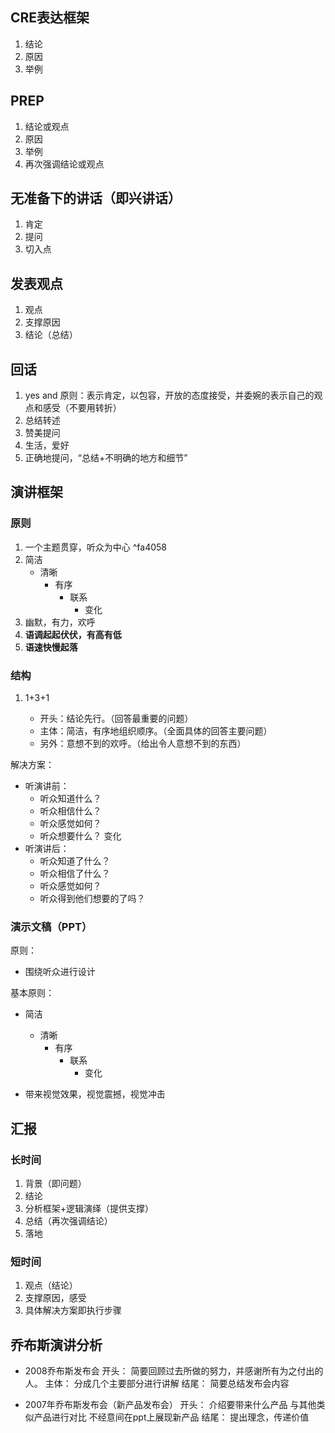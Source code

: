 
## CRE表达框架

1. 结论
2. 原因
3. 举例

## PREP

1. 结论或观点
2. 原因
3. 举例
4. 再次强调结论或观点
## 无准备下的讲话（即兴讲话）




1. 肯定
2. 提问
3. 切入点

## 发表观点

1. 观点
2. 支撑原因
3. 结论（总结）

## 回话

1. yes and 原则：表示肯定，以包容，开放的态度接受，并委婉的表示自己的观点和感受（不要用转折）
2. 总结转述
3. 赞美提问
4. 生活，爱好
5. 正确地提问，“总结+不明确的地方和细节”

## 演讲框架

### 原则

1. 一个主题贯穿，听众为中心 ^fa4058
2. 简洁
	- 清晰
		- 有序
			- 联系
				- 变化
3. 幽默，有力，欢呼
4. **语调起起伏伏，有高有低** 
5. **语速快慢起落** 

### 结构

1. 1+3+1

	- 开头：结论先行。（回答最重要的问题）
	- 主体：简洁，有序地组织顺序。（全面具体的回答主要问题）
	- 另外：意想不到的欢呼。（给出令人意想不到的东西）

解决方案：

- 听演讲前：
	- 听众知道什么？
	- 听众相信什么？
	- 听众感觉如何？
	- 听众想要什么？
变化
- 听演讲后：
	- 听众知道了什么？
	- 听众相信了什么？
	- 听众感觉如何？
	- 听众得到他们想要的了吗？

### 演示文稿（PPT）

原则：

- 围绕听众进行设计

基本原则：

- 简洁
	- 清晰
		- 有序
			- 联系
				- 变化

- 带来视觉效果，视觉震撼，视觉冲击

## 汇报

### 长时间

1. 背景（即问题）
2. 结论
3. 分析框架+逻辑演绎（提供支撑）
4. 总结（再次强调结论）
5. 落地

### 短时间

1. 观点（结论）
2. 支撑原因，感受
3. 具体解决方案即执行步骤

## 乔布斯演讲分析

- 2008乔布斯发布会
	开头：
		简要回顾过去所做的努力，并感谢所有为之付出的人。
	主体：
		分成几个主要部分进行讲解
	结尾：
		简要总结发布会内容

- 2007年乔布斯发布会（新产品发布会）
	开头：
		介绍要带来什么产品
		与其他类似产品进行对比
		不经意间在ppt上展现新产品
	结尾：
		提出理念，传递价值



